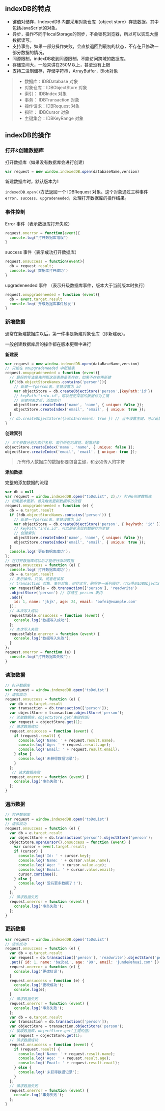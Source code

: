 ## indexDB的特点

- 键值对储存，IndexedDB 内部采用对象仓库（object store）存放数据。其中包括JavaScript的对象。
- 异步，操作不同于localStorage的同步，不会锁死浏览器，所以可以实现大量数据读写。
- 支持事务，如果一部分操作失败，会直接退回到最初的状态，不存在只修改一部分数据的情况。
- 同源限制，indexDB收到同源限制，不能访问跨域的数据库。
- 存储空间大，一般来讲在250M以上，甚至没有上限
- 支持二进制储存，存储字符串，ArrayBuffer，Blob对象

> - 数据库：IDBDatabase 对象
> - 对象仓库：IDBObjectStore 对象
> - 索引： IDBIndex 对象
> - 事务： IDBTransaction 对象
> - 操作请求：IDBRequest 对象
> - 指针： IDBCursor 对象
> - 主键集合：IDBKeyRange 对象

## indexDB的操作

### 打开&创建数据库

打开数据库（如果没有数据库会进行创建）

```js
var request = new window.indexedDB.open(databaseName,version)
```

新建数据库时，默认版本为1

`indexedDB.open()`方法返回一个 IDBRequest 对象。这个对象通过三种事件`error`、`success`、`upgradeneeded`，处理打开数据库的操作结果。

### 事件控制

 Error 事件（表示数据库打开失败）

```js
request.onerror = function(event){
  console.log("打开数据库错误")
}
```

success 事件（表示成功打开数据库）

```js
request.onsuccess = function(event){
  db = request.result;
  console.log('数据库打开成功')
}
```

upgradeneeded 事件 （表示升级数据库事件，版本大于当前版本时执行）

```js
request.onupgradeneeded = function (event){
  db = event.target.result
  console.log('升级数据库事件触发')
}
```

### 新增数据

通常在新建数据库以后，第一件事是新建对象仓库（即新建表）。

一般创建数据库后的操作都在版本更替中进行

**新建表**

```js
var request = new window.indexedDB.open(dataBaseName,version)
// 只能在 onupgradeneeded 中新建表
request.onupgradeneeded = function (event){
  // 最好的写法是先判断这张表格是否存在，如果不存在再新建
  if(!db.objectStoreNames.contains('person')){
    // 新建一个person表，主键设置为 id 
    var objectStore = db.createObjectStore('person',{keyPath:'id'})
    // keyPath:"info.id"，可以是更深层的数据作为主键
    // 创建完表之后，添加索引
    objectStore.createIndex('name', 'name', { unique: false });
    objectStore.createIndex('email', 'email', { unique: true });
  }
  // db.createObjectStore({autoIncrement: true }) // 当不设置主键，可以设置为自增
}
```

**创建索引**

```javascript
// 三个参数分别为索引名称、索引所在的属性、配置对象
objectStore.createIndex('name', 'name', { unique: false });
objectStore.createIndex('email', 'email', { unique: true });
```

> 所有传入数据库的数据都要包含主键，和必须传入的字符

**添加数据**

完整的添加数据的流程

```js
var db = null
var request = window.indexedDB.open("toDoList", 2);// 打开&创建数据库
// 如果版本更新，首先触发更新数据库的流程
request.onupgradeneeded = function (e) {
  db = e.target.result
  if (!db.objectStoreNames.contains('person')) {
    // 新建一个person表，主键设置为 id 
    var objectStore = db.createObjectStore('person', { keyPath: 'id' })
    // keyPath:"info.id"，可以是更深层的数据作为主键
    // 创建索引
    objectStore.createIndex('name', 'name', { unique: false });
    objectStore.createIndex('email', 'email', { unique: true });
  }
  console.log('更新数据库成功');
};
// 在打开数据库成功后才能进行添加数据
request.onsuccess = function (e) {
  console.log('打开数据库成功');
  db = e.target.result
  // 表示操作，只读，或者是读写
  // transaction 对象，事务对象，用作读写，删除等一系列操作，可以得到IDBObjectStore对象
  var requestTable = db.transaction(['person'], 'readwrite')
  .objectStore('person') // 存储在 person 表内
  .add({
    id: 1, name: 'jkjk', age: 24, email: 'bofei@example.com'
  });
  // 本次写入成功
  requestTable.onsuccess = function (event) {
    console.log('数据写入成功');
  };
  // 本次写入失败
  requestTable.onerror = function (event) {
    console.log('数据写入失败');
  }
};
request.onerror = function (e) {
  console.log("打开数据库失败");
}
```

### 读取数据

```js
// 打开数据库
var request = window.indexedDB.open('toDoList')
// 请求成功
request.onsuccess = function (e) {
  var db = e.target.result
  var transaction = db.transaction(['person']);
  var objectStore = transaction.objectStore('person');
  // 读取数据库，objectStore.get(主键的值)
  var request = objectStore.get(1);
  // 请求数据成功
  request.onsuccess = function (event) {
    if (request.result) {
      console.log('Name: ' + request.result.name);
      console.log('Age: ' + request.result.age);
      console.log('Email: ' + request.result.email);
    } else {
      console.log('未获得数据记录');
    }
  };
   // 请求数据失败
  request.onerror = function (event) {
    console.log('事务失败');
  };
}
```

### 遍历数据

```js
// 打开数据库
var request = window.indexedDB.open('toDoList')
// 请求成功
request.onsuccess = function (e) {
  var db = e.target.result
  var objectStore = db.transaction('person').objectStore('person');
  objectStore.openCursor().onsuccess = function (event) {
    var cursor = event.target.result;
    if (cursor) {
      console.log('Id: ' + cursor.key);
      console.log('Name: ' + cursor.value.name);
      console.log('Age: ' + cursor.value.age);
      console.log('Email: ' + cursor.value.email);
      cursor.continue();
    } else {
      console.log('没有更多数据了！');
    }
  };
  // 请求数据失败
  request.onerror = function (event) {
    console.log('事务失败');
  };
}
```

### 更新数据

```js
var request = window.indexedDB.open('toDoList')
// 请求成功
request.onsuccess = function (e) {
  var db = e.target.result
  var request = db.transaction(['person'], 'readwrite').objectStore('person')
  .put({ id: 1, name: 'baibai', age: '99', email: 'junde@shuai.com' })
  request.onerror = function (e) {
    console.log('更改错误');
  }
  request.onsuccess = function (e) {
    console.log('更改成功');
    console.log(e);
  }
  // 请求数据失败
  request.onerror = function (event) {
    console.log('事务失败');
  };
  var db = e.target.result
  var transaction = db.transaction(['person']);
  var objectStore = transaction.objectStore('person');
  // 读取数据库，objectStore.get(主键的值)
  var request = objectStore.get(1);
  // 请求数据成功
  request.onsuccess = function (event) {
    if (request.result) {
      console.log('Name: ' + request.result.name);
      console.log('Age: ' + request.result.age);
      console.log('Email: ' + request.result.email);
    } else {
      console.log('未获得数据记录');
    }
  };
  // 请求数据失败
  request.onerror = function (event) {
    console.log('事务失败');
  };
}
```

